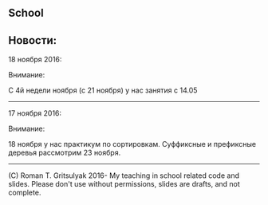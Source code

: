 ## School

Новости:
---------
18 ноября 2016:

Внимание:

C 4й недели ноября (с 21 ноября) у нас занятия с 14.05

--------

17 ноября 2016:

Внимание:

18 ноября у нас практикум по сортировкам.
Суффиксные и префиксные деревья рассмотрим 23 ноября.


---------

(C) Roman T. Gritsulyak 2016-
My teaching in school related code and slides.
Please don't use without permissions, slides are drafts, and not complete.
